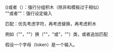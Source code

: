 ()或者（）：强行分组积木（除非和模板过于相似）  
""或者“”：强行设定输入  

匹配：优先考虑字符，再考虑替换，再考虑积木

例如（""，""）换（""，"或"，""）类，或者追加匹配

假设一个字母（token）是一个输入。